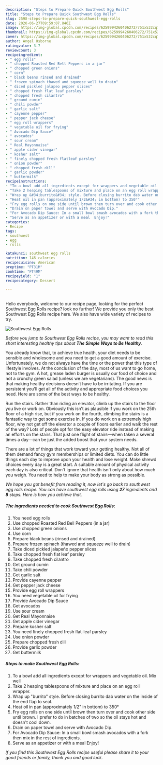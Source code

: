 ```yaml
---
description: "Steps to Prepare Quick Southwest Egg Rolls"
title: "Steps to Prepare Quick Southwest Egg Rolls"
slug: 2598-steps-to-prepare-quick-southwest-egg-rolls
date: 2020-06-27T09:59:07.846Z
image: https://img-global.cpcdn.com/recipes/6259994260406272/751x532cq70/southwest-egg-rolls-recipe-main-photo.jpg
thumbnail: https://img-global.cpcdn.com/recipes/6259994260406272/751x532cq70/southwest-egg-rolls-recipe-main-photo.jpg
cover: https://img-global.cpcdn.com/recipes/6259994260406272/751x532cq70/southwest-egg-rolls-recipe-main-photo.jpg
author: Angel Osborne
ratingvalue: 3.7
reviewcount: 3
recipeingredient:
- " egg rolls"
- " chopped Roasted Red Bell Peppers in a jar"
- " chopped green onions"
- " corn"
- " black beans rinsed and drained"
- " frozen spinach thawed and squeeze well to drain"
- " diced pickled jalapeo pepper slices"
- " chopped fresh flat leaf parsley"
- " chopped fresh cilantro"
- " ground cumin"
- " chili powder"
- " garlic salt"
- " cayenne pepper"
- " pepper jack cheese"
- " egg roll wrappers"
- " vegetable oil for frying"
- " Avocado Dip Sauce"
- " avocados"
- " sour cream"
- " Real Mayonnaise"
- " apple cider vinegar"
- " kosher salt"
- " finely chopped fresh flatleaf parsley"
- " onion powder"
- " chopped fresh dill"
- " garlic powder"
- " buttermilk"
recipeinstructions:
- "To a bowl add all ingredients except for wrappers and vegetable oil. Mix well"
- "Take 2 heaping tablespoons of mixture and place on an egg roll wrapper."
- "Wrap up &#34;burrito&#34; style. Before closing burrito dab water on the inside of the end flap to seal."
- "Heat oil in pan (approximately 1/2&#34; in bottom) to 350°"
- "Fry egg rolls on one side until brown then turn over and cook other side until brown. I prefer to do in batches of two so the oil stays hot and doesn&#39;t cool down."
- "Drain on paper towel and serve with Avocado Dip."
- "For Avocado Dip Sauce: In a small bowl smash avocados with a fork then mix in the rest of ingredients."
- "Serve as an appetizer or with a meal  Enjoy!"
categories:
- Recipe
tags:
- southwest
- egg
- rolls

katakunci: southwest egg rolls 
nutrition: 146 calories
recipecuisine: American
preptime: "PT31M"
cooktime: "PT49M"
recipeyield: "1"
recipecategory: Dessert

---
```

<br>
Hello everybody, welcome to our recipe page, looking for the perfect Southwest Egg Rolls recipe? look no further! We provide you only the best Southwest Egg Rolls recipe here. We also have wide variety of recipes to try.
<br>


![Southwest Egg Rolls](https://img-global.cpcdn.com/recipes/6259994260406272/751x532cq70/southwest-egg-rolls-recipe-main-photo.jpg)

<i>Before you jump to Southwest Egg Rolls recipe, you may want to read this short interesting healthy tips about <strong>The Simple Ways to Be Healthy</strong>.</i>

You already know that, to achieve true health, your diet needs to be sensible and wholesome and you need to get a good amount of exercise. Unfortunately, we do not always have the time or the power that this type of lifestyle involves. At the conclusion of the day, most of us want to go home, not to the gym. A hot, grease laden burger is usually our food of choice and not a crunchy green salad (unless we are vegetarians). The good news is that making healthy decisions doesn’t have to be irritating. If you are persistent you'll get all of the activity and appropriate food choices you need. Here are some of the best ways to be healthy.

Run the stairs. Rather than riding an elevator, climb up the stairs to the floor you live or work on. Obviously this isn’t as plausible if you work on the 25th floor of a high rise, but if you work on the fourth, climbing the stairs is a fantastic way to get some exercise in. If you do work on a extremely high floor, why not get off the elevator a couple of floors earlier and walk the rest of the way? Lots of people opt for the easy elevator ride instead of making an efforts on the stairs. That just one flight of stairs—when taken a several times a day—can be just the added boost that your system needs. 

There are a lot of things that work toward your getting healthy. Not all of them demand fancy gym memberships or limited diets. You can do little things each day to improve upon your health and lose weight. Make shrewd choices every day is a great start. A suitable amount of physical activity each day is also critical. Don't ignore that health isn't only about how much you weigh. You need to help to make your body as strong as possible. 


<i>We hope you got benefit from reading it, now let's go back to southwest egg rolls recipe. You can have southwest egg rolls using <strong>27</strong> ingredients and <strong>8</strong> steps. Here is how you achieve that.
</i>

##### The ingredients needed to cook Southwest Egg Rolls:

1. You need  egg rolls
1. Use  chopped Roasted Red Bell Peppers (in a jar)
1. Use  chopped green onions
1. Use  corn
1. Prepare  black beans (rinsed and drained)
1. Prepare  frozen spinach (thawed and squeeze well to drain)
1. Take  diced pickled jalapeño pepper slices
1. Take  chopped fresh flat leaf parsley
1. Take  chopped fresh cilantro
1. Get  ground cumin
1. Take  chili powder
1. Get  garlic salt
1. Provide  cayenne pepper
1. Get  pepper jack cheese
1. Provide  egg roll wrappers
1. You need  vegetable oil for frying
1. Provide  Avocado Dip Sauce
1. Get  avocados
1. Use  sour cream
1. Get  Real Mayonnaise
1. Get  apple cider vinegar
1. Prepare  kosher salt
1. You need  finely chopped fresh flat-leaf parsley
1. Use  onion powder
1. Prepare  chopped fresh dill
1. Provide  garlic powder
1. Get  buttermilk


##### Steps to make Southwest Egg Rolls:

1. To a bowl add all ingredients except for wrappers and vegetable oil. Mix well
1. Take 2 heaping tablespoons of mixture and place on an egg roll wrapper.
1. Wrap up &#34;burrito&#34; style. Before closing burrito dab water on the inside of the end flap to seal.
1. Heat oil in pan (approximately 1/2&#34; in bottom) to 350°
1. Fry egg rolls on one side until brown then turn over and cook other side until brown. I prefer to do in batches of two so the oil stays hot and doesn&#39;t cool down.
1. Drain on paper towel and serve with Avocado Dip.
1. For Avocado Dip Sauce: In a small bowl smash avocados with a fork then mix in the rest of ingredients.
1. Serve as an appetizer or with a meal  Enjoy!


<i>If you find this Southwest Egg Rolls recipe useful please share it to your good friends or family, thank you and good luck.</i>
